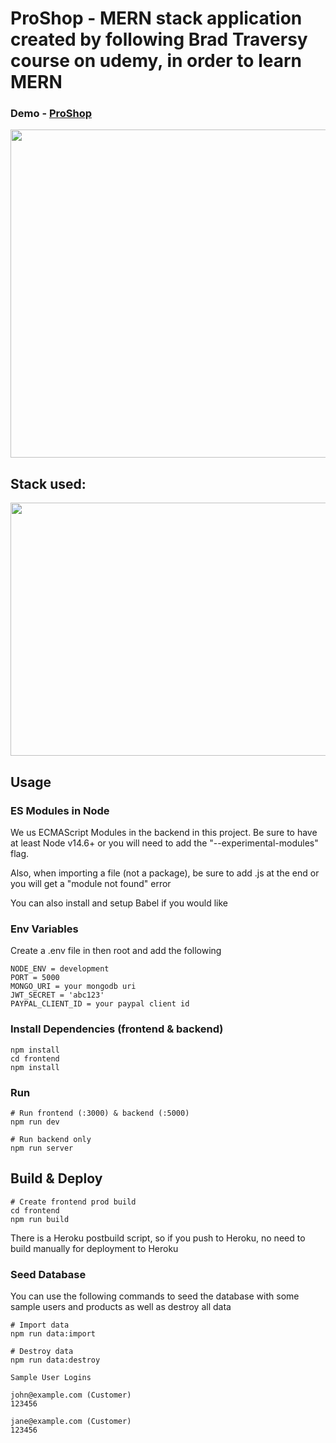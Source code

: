 # ProShop - MERN stack application created by following Brad Traversy course on udemy, in order to learn MERN
### Demo - [ProShop](https://proshopappbyvaida.herokuapp.com/)
<p align="center">
  <img width="750" height="525" src="https://user-images.githubusercontent.com/66121679/122648339-318b2900-d129-11eb-9924-6c286f1ef1e0.png">
</p>

## Stack used:
<p align="center">
  <img width="750" height="405" src="https://user-images.githubusercontent.com/66121679/122647879-b4f74b00-d126-11eb-923b-f6c5b4d1ae74.jpg">
</p>

## Usage

### ES Modules in Node

We us ECMAScript Modules in the backend in this project. Be sure to have at least Node v14.6+ or you will need to add the "--experimental-modules" flag.

Also, when importing a file (not a package), be sure to add .js at the end or you will get a "module not found" error

You can also install and setup Babel if you would like

### Env Variables

Create a .env file in then root and add the following

```
NODE_ENV = development
PORT = 5000
MONGO_URI = your mongodb uri
JWT_SECRET = 'abc123'
PAYPAL_CLIENT_ID = your paypal client id
```

### Install Dependencies (frontend & backend)

```
npm install
cd frontend
npm install
```

### Run

```
# Run frontend (:3000) & backend (:5000)
npm run dev

# Run backend only
npm run server
```

## Build & Deploy

```
# Create frontend prod build
cd frontend
npm run build
```

There is a Heroku postbuild script, so if you push to Heroku, no need to build manually for deployment to Heroku

### Seed Database

You can use the following commands to seed the database with some sample users and products as well as destroy all data

```
# Import data
npm run data:import

# Destroy data
npm run data:destroy
```

```
Sample User Logins

john@example.com (Customer)
123456

jane@example.com (Customer)
123456
```
